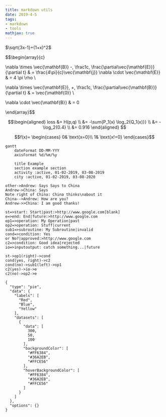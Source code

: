 ```yaml
---
title: markdown utils
date: 2019-4-5
tags: 
- markdown
- tools
mathjax: true
---
```


$\sqrt{3x-1}+(1+x)^2$

$$\begin{array}{c}

\nabla \times \vec{\mathbf{B}} -\, \frac1c\, \frac{\partial\vec{\mathbf{E}}}{\partial t} &
= \frac{4\pi}{c}\vec{\mathbf{j}}    \nabla \cdot \vec{\mathbf{E}} & = 4 \pi \rho \\

\nabla \times \vec{\mathbf{E}}\, +\, \frac1c\, \frac{\partial\vec{\mathbf{B}}}{\partial t} & = \vec{\mathbf{0}} \\

\nabla \cdot \vec{\mathbf{B}} & = 0

\end{array}$$


$$\begin{aligned}
loss &= H(p,q) \\
&= -\sum{P_1(x) \log_2{Q_1(x)}} \\
&= -\log_2{0.4}  \\
&= 0.916
\end{aligned}
$$


$$f(x)=
\begin{cases}
0& \text{x=0}\\
1& \text{x!=0}
\end{cases}$$


``` mermaid
gantt
    dateFormat DD-MM-YYY
    axisFormat %d/%m/%y

    title Example
    section example section
    activity :active, 01-02-2019, 03-08-2019
    city :active, 01-02-2019, 03-08-2020
```

``` sequence-diagrams
other->Andrew: Says Says to China
Andrew->China: Says
Note right of China: China thinks\nabout it
China-->Andrew: How are you?
Andrew->>China: I am good thanks!
```

``` flowchart
st=>start: Start|past:>http://www.google.com[blank]
e=>end: End|future:>http://www.google.com
op1=>operation: My Operation|past
op2=>operation: Stuff|current
sub1=>subroutine: My Subroutine|invalid
cond=>condition: Yes
or No?|approved:>http://www.google.com
c2=>condition: Good idea|rejected
io=>inputoutput: catch something...|future

st->op1(right)->cond
cond(yes, right)->c2
cond(no)->sub1(left)->op1
c2(yes)->io->e
c2(no)->op2->e
```


``` chart
{
  "type": "pie",
  "data": {
    "labels": [
      "Red",
      "Blue",
      "Yellow"
    ],
    "datasets": [
      {
        "data": [
          300,
          50,
          100
        ],
        "backgroundColor": [
          "#FF6384",
          "#36A2EB",
          "#FFCE56"
        ],
        "hoverBackgroundColor": [
          "#FF6384",
          "#36A2EB",
          "#FFCE56"
        ]
      }
    ]
  },
  "options": {}
}
```

